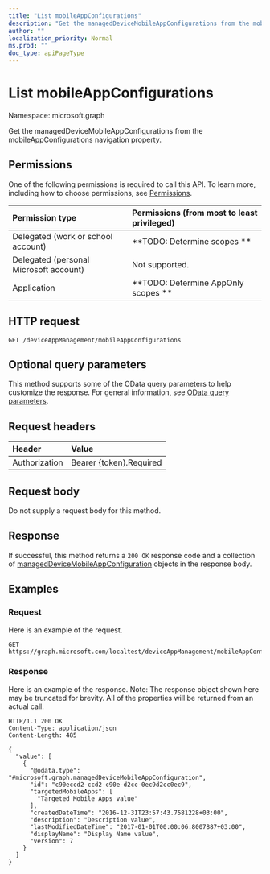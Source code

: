 ```yaml
---
title: "List mobileAppConfigurations"
description: "Get the managedDeviceMobileAppConfigurations from the mobileAppConfigurations navigation property."
author: ""
localization_priority: Normal
ms.prod: ""
doc_type: apiPageType
---
```


# List mobileAppConfigurations

Namespace: microsoft.graph

Get the managedDeviceMobileAppConfigurations from the mobileAppConfigurations navigation property.

## Permissions
One of the following permissions is required to call this API. To learn more, including how to choose permissions, see [Permissions](/concepts/permissions-reference.md).

|Permission type|Permissions (from most to least privileged)|
|:---|:---|
|Delegated (work or school account)|**TODO: Determine scopes **|
|Delegated (personal Microsoft account)|Not supported.|
|Application|**TODO: Determine AppOnly scopes **|

## HTTP request
<!-- {
  "blockType": "ignored"
}
-->
``` http
GET /deviceAppManagement/mobileAppConfigurations
```

## Optional query parameters
This method supports some of the OData query parameters to help customize the response. For general information, see [OData query parameters](/graph/query-parameters).

## Request headers
|Header|Value|
|:---|:---|
|Authorization|Bearer {token}.Required|

## Request body
Do not supply a request body for this method.

## Response
If successful, this method returns a `200 OK` response code and a collection of [managedDeviceMobileAppConfiguration](../resources/manageddevicemobileappconfiguration.md) objects in the response body.

## Examples

### Request
Here is an example of the request.
<!-- {
  "blockType": "request",
  "name": "get_manageddevicemobileappconfiguration"
}
-->
``` http
GET https://graph.microsoft.com/localtest/deviceAppManagement/mobileAppConfigurations
```

### Response
Here is an example of the response. Note: The response object shown here may be truncated for brevity. All of the properties will be returned from an actual call.
<!-- {
  "blockType": "response",
  "truncated": true,
  "@odata.type": "collection(microsoft.graph.manageddevicemobileappconfiguration)"
}
-->
``` http
HTTP/1.1 200 OK
Content-Type: application/json
Content-Length: 485

{
  "value": [
    {
      "@odata.type": "#microsoft.graph.managedDeviceMobileAppConfiguration",
      "id": "c90eccd2-ccd2-c90e-d2cc-0ec9d2cc0ec9",
      "targetedMobileApps": [
        "Targeted Mobile Apps value"
      ],
      "createdDateTime": "2016-12-31T23:57:43.7581228+03:00",
      "description": "Description value",
      "lastModifiedDateTime": "2017-01-01T00:00:06.8007887+03:00",
      "displayName": "Display Name value",
      "version": 7
    }
  ]
}
```

